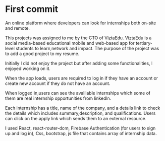 # First commit

An online platform where developers can look for internships both on-site and remote.

This projects was assigned to me by the CTO of ViztaEdu. ViztaEdu is a social media-based educational mobile and web-based app for tertiary-level students to learn,network and impact. The purpose of the project was to add a good project to my resume.

Initially I did not enjoy the project but after adding some functionalities, I enjoyed working on it.

When the app loads, users are required to log in if they have an account or create new account if they do not have an account.

When logged in,users can see the avalilable internships which some of them are real internship opportunities from linkedIn.

Each internship has a title, name of the company, and a details link to check the details which includes summary,description, and qualifications.
Users can click on the apply link which sends them to an external resource.

I used React, react-router-dom, Firebase Authentication (for users to sign up and log in), Css, bootstrap, js file that contains array of internship data.
